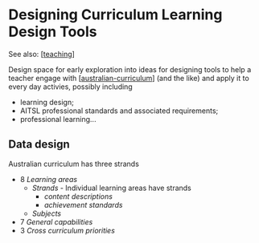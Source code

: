 <!--
 Copyright (C) 2023 David Jones
 
 This program is free software: you can redistribute it and/or modify
 it under the terms of the GNU Affero General Public License as
 published by the Free Software Foundation, either version 3 of the
 License, or (at your option) any later version.
 
 This program is distributed in the hope that it will be useful,
 but WITHOUT ANY WARRANTY; without even the implied warranty of
 MERCHANTABILITY or FITNESS FOR A PARTICULAR PURPOSE.  See the
 GNU Affero General Public License for more details.
 
 You should have received a copy of the GNU Affero General Public License
 along with this program.  If not, see <http://www.gnu.org/licenses/>.
-->

# Designing Curriculum Learning Design Tools

See also: [[teaching]]

Design space for early exploration into ideas for designing tools to help a teacher engage with [[australian-curriculum]] (and the like) and apply it to every day activies, possibly including

- learning design;
- AITSL professional standards and associated requirements;
- professional learning...

## Data design

Australian curriculum has three strands 
- 8 _Learning areas_ 
    - _Strands_ - Individual learning areas have strands 
      - _content descriptions_
      - _achievement standards_ 
    - _Subjects_
- 7 _General capabilities_
- 3 _Cross curriculum priorities_


[//begin]: # "Autogenerated link references for markdown compatibility"
[teaching]: ../teaching "Teaching"
[australian-curriculum]: australian-curriculum "Australian Curriculum"
[//end]: # "Autogenerated link references"